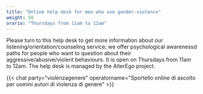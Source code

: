 ```yaml
---
title: "Online help desk for men who use gender-violence"
weight: 50
orario: "Thursdays from 11am to 12am"
---
```


Please turn to this help desk to get more information about our listening/orientation/counseling service; we offer psychological awarenessd paths for people who want to question about their aggressive/abusive/violent behaviours.
It is open on Thursdays from 11am to 12am.
The help desk is managed by the AlterEgo project.

{{< chat party="violenzagenere" operatorname="Sportello online di ascolto per uomini autori di violenza di genere" >}}
